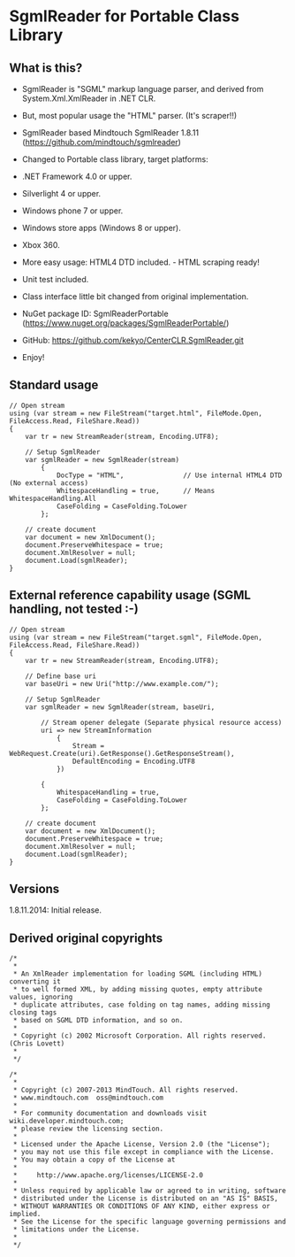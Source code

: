 # SgmlReader for Portable Class Library

## What is this?

* SgmlReader is "SGML" markup language parser, and derived from System.Xml.XmlReader in .NET CLR.
* But, most popular usage the "HTML" parser. (It's scraper!!)

* SgmlReader based Mindtouch SgmlReader 1.8.11 (https://github.com/mindtouch/sgmlreader)
* Changed to Portable class library, target platforms:
 * .NET Framework 4.0 or upper.
 * Silverlight 4 or upper.
 * Windows phone 7 or upper.
 * Windows store apps (Windows 8 or upper).
 * Xbox 360.

* More easy usage: HTML4 DTD included. - HTML scraping ready!
* Unit test included.
* Class interface little bit changed from original implementation.

* NuGet package ID: SgmlReaderPortable (https://www.nuget.org/packages/SgmlReaderPortable/)
* GitHub: https://github.com/kekyo/CenterCLR.SgmlReader.git

* Enjoy!

## Standard usage
```
// Open stream
using (var stream = new FileStream("target.html", FileMode.Open, FileAccess.Read, FileShare.Read))
{
	var tr = new StreamReader(stream, Encoding.UTF8);

	// Setup SgmlReader
	var sgmlReader = new SgmlReader(stream)
		{
			DocType = "HTML",				// Use internal HTML4 DTD (No external access)
			WhitespaceHandling = true,		// Means WhitespaceHandling.All
			CaseFolding = CaseFolding.ToLower
		};

	// create document
	var document = new XmlDocument();
	document.PreserveWhitespace = true;
	document.XmlResolver = null;
	document.Load(sgmlReader);
}
```

## External reference capability usage (SGML handling, not tested :-)
```
// Open stream
using (var stream = new FileStream("target.sgml", FileMode.Open, FileAccess.Read, FileShare.Read))
{
	var tr = new StreamReader(stream, Encoding.UTF8);

	// Define base uri
	var baseUri = new Uri("http://www.example.com/");

	// Setup SgmlReader
	var sgmlReader = new SgmlReader(stream, baseUri,

		// Stream opener delegate (Separate physical resource access)
		uri => new StreamInformation
			{
				Stream = WebRequest.Create(uri).GetResponse().GetResponseStream(),
				DefaultEncoding = Encoding.UTF8
			})

		{
			WhitespaceHandling = true,
			CaseFolding = CaseFolding.ToLower
		};

	// create document
	var document = new XmlDocument();
	document.PreserveWhitespace = true;
	document.XmlResolver = null;
	document.Load(sgmlReader);
}
```

## Versions

1.8.11.2014: Initial release.

## Derived original copyrights
```
/*
 * 
 * An XmlReader implementation for loading SGML (including HTML) converting it
 * to well formed XML, by adding missing quotes, empty attribute values, ignoring
 * duplicate attributes, case folding on tag names, adding missing closing tags
 * based on SGML DTD information, and so on.
 *
 * Copyright (c) 2002 Microsoft Corporation. All rights reserved. (Chris Lovett)
 *
 */

/*
 * 
 * Copyright (c) 2007-2013 MindTouch. All rights reserved.
 * www.mindtouch.com  oss@mindtouch.com
 *
 * For community documentation and downloads visit wiki.developer.mindtouch.com;
 * please review the licensing section.
 *
 * Licensed under the Apache License, Version 2.0 (the "License");
 * you may not use this file except in compliance with the License.
 * You may obtain a copy of the License at
 * 
 *     http://www.apache.org/licenses/LICENSE-2.0
 * 
 * Unless required by applicable law or agreed to in writing, software
 * distributed under the License is distributed on an "AS IS" BASIS,
 * WITHOUT WARRANTIES OR CONDITIONS OF ANY KIND, either express or implied.
 * See the License for the specific language governing permissions and
 * limitations under the License.
 *
 */
```
